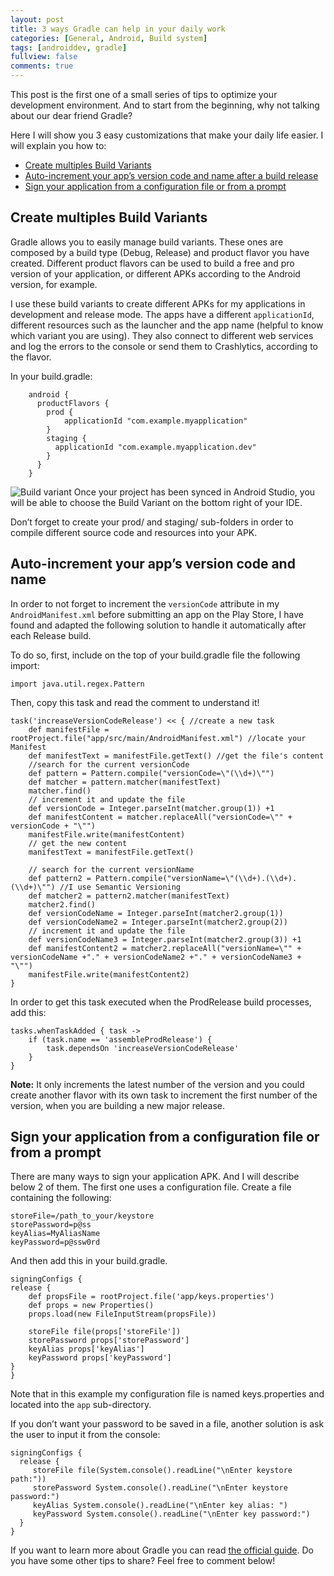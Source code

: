 ```yaml
---
layout: post
title: 3 ways Gradle can help in your daily work
categories: [General, Android, Build system]
tags: [androiddev, gradle]
fullview: false
comments: true
---
```


This post is the first one of a small series of tips to optimize your development environment. And to start from the beginning, why not talking about our dear friend Gradle?

Here I will show you 3 easy customizations that make your daily life easier. I will explain you how to:

 - [Create multiples Build Variants](#buildvariants)
 - [Auto-increment your app’s version code and name after a build release](#autoincrement)
 - [Sign your application from a configuration file or from a prompt](#signapplication)

## <a name="buildvariants"></a> Create multiples Build Variants

 Gradle allows you to easily manage build variants. These ones are composed by a build type (Debug, Release) and product flavor you have created. Different product flavors can be used to build a free and pro version of your application, or different APKs according to the Android version, for example.

 I use these build variants to create different APKs for my applications in development and release mode. The apps have a different `applicationId`, different resources such as the launcher and the app name (helpful to know which variant you are using). They also connect to different web services and log the errors to the console or send them to Crashlytics, according to the flavor.

 In your build.gradle:

        android {
          productFlavors {
            prod {
                applicationId "com.example.myapplication"
            }
            staging {
              applicationId "com.example.myapplication.dev"
            }
          }
        }

![Build variant]({{site.url}}/assets/buildvariants.png)
Once your project has been synced in Android Studio, you will be able to choose the Build Variant on the bottom right of your IDE.

Don’t forget to create your prod/ and staging/ sub-folders in order to compile different source code and resources into your APK.

##  <a name="autoincrement"></a> Auto-increment your app’s version code and name

In order to not forget to increment the `versionCode` attribute in my `AndroidManifest.xml` before submitting an app on the Play Store, I have found and adapted the following solution to handle it automatically after each Release build.

To do so, first, include on the top of your build.gradle file the following import:

    import java.util.regex.Pattern

Then, copy this task and read the comment to understand it!

    task('increaseVersionCodeRelease') << { //create a new task
        def manifestFile = rootProject.file("app/src/main/AndroidManifest.xml") //locate your Manifest
        def manifestText = manifestFile.getText() //get the file's content
        //search for the current versionCode
        def pattern = Pattern.compile("versionCode=\"(\\d+)\"")
        def matcher = pattern.matcher(manifestText)
        matcher.find()
        // increment it and update the file
        def versionCode = Integer.parseInt(matcher.group(1)) +1
        def manifestContent = matcher.replaceAll("versionCode=\"" + versionCode + "\"")
        manifestFile.write(manifestContent)
        // get the new content
        manifestText = manifestFile.getText()

        // search for the current versionName
        def pattern2 = Pattern.compile("versionName=\"(\\d+).(\\d+).(\\d+)\"") //I use Semantic Versioning
        def matcher2 = pattern2.matcher(manifestText)
        matcher2.find()
        def versionCodeName = Integer.parseInt(matcher2.group(1))
        def versionCodeName2 = Integer.parseInt(matcher2.group(2))
        // increment it and update the file
        def versionCodeName3 = Integer.parseInt(matcher2.group(3)) +1
        def manifestContent2 = matcher2.replaceAll("versionName=\"" + versionCodeName +"." + versionCodeName2 +"." + versionCodeName3 + "\"")
        manifestFile.write(manifestContent2)
    }

In order to get this task executed when the ProdRelease build processes, add this:

    tasks.whenTaskAdded { task ->
        if (task.name == 'assembleProdRelease') {
            task.dependsOn 'increaseVersionCodeRelease'
        }
    }

**Note:** It only increments the latest number of the version and you could create another flavor with its own task to increment the first number of the version, when you are building a new major release.

## <a name="signapplication"></a> Sign your application from a configuration file or from a prompt

There are many ways to sign your application APK. And I will describe below 2 of them. The first one uses a configuration file. Create a file containing the following:

    storeFile=/path_to_your/keystore
    storePassword=p@ss
    keyAlias=MyAliasName
    keyPassword=p@ssw0rd

And then add this in your build.gradle.

    signingConfigs {
    release {
        def propsFile = rootProject.file('app/keys.properties')
        def props = new Properties()
        props.load(new FileInputStream(propsFile))

        storeFile file(props['storeFile'])
        storePassword props['storePassword']
        keyAlias props['keyAlias']
        keyPassword props['keyPassword']
    }
    }

Note that in this example my configuration file is named keys.properties and located into the `app` sub-directory.

If you don’t want your password to be saved in a file, another solution is ask the user to input it from the console:

    signingConfigs {
      release {
         storeFile file(System.console().readLine("\nEnter keystore path:"))
         storePassword System.console().readLine("\nEnter keystore password:")
         keyAlias System.console().readLine("\nEnter key alias: ")
         keyPassword System.console().readLine("\nEnter key password:")
      }
    }

If you want to learn more about Gradle you can read [the official guide](http://tools.android.com/tech-docs/new-build-system/user-guide).
Do you have some other tips to share? Feel free to comment below!
